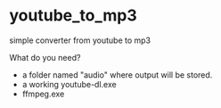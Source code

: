 # youtube_to_mp3
simple converter from youtube to mp3

What do you need?
- a folder named "audio" where output will be stored.
- a working youtube-dl.exe
- ffmpeg.exe
